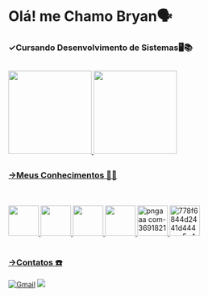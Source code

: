 # Olá! me Chamo Bryan🗣️

### ✓Cursando Desenvolvimento de Sistemas🖥️📚

## 

<div>
  <a href="https://github.com/Bryan-sfc/Bryan-sfc">
  <img height="165em" src="https://github-readme-stats.vercel.app/api?username=marcaumdev&show_icons=true&theme=dark&include_all_commits=true&count_private=true"/>
    <img height="165em" src="https://github-readme-stats.vercel.app/api/top-langs/?username=marcaumdev&layout=compact&langs_count=7&theme=dark"/>
</div>
    
##

### ->Meus Conhecimentos 📝💯
<br> <br>
  <img height="60" windth="60" src="https://cdn.jsdelivr.net/gh/devicons/devicon/icons/html5/html5-original.svg" />
  <img height="60" windth="60" src="https://cdn.jsdelivr.net/gh/devicons/devicon@latest/icons/css3/css3-original.svg" />
  <img height="60" windth="60" src="https://cdn3d.iconscout.com/3d/free/thumb/free-c-language-3d-icon-download-in-png-blend-fbx-gltf-file-formats--logo-mobile-developer-programming-pack-logos-icons-5453029.png?f=webp" /> 
  <img height="60" windth="60" src="https://cdn.jsdelivr.net/gh/devicons/devicon@latest/icons/csharp/csharp-original.svg" />
  <img height="60" windth="60" alt="pngaaa com-3691821" src="https://github.com/user-attachments/assets/776db8d0-a5ab-458c-8ca0-77f042149001" />
  <img height="60" windth="60"  alt="778f6844d2441d444aac5e421b4355ec" src="https://github.com/user-attachments/assets/b451f215-5217-4af0-b58c-d2fe4090d0c3" />

#
### ->Contatos ☎️
[![Gmail](https://img.shields.io/badge/Gmail-D14836?style=for-the-badge&logo=gmail&logoColor=white)](mailto:goncalvesbryan424@gmail.com)
<a href= www.linkedin.com/in/bryan-gonçalves target="_blank"><img loading="lazy" src="https://img.shields.io/badge/-LinkedIn-%230077B5?style=for-the-badge&logo=linkedin&logoColor=white" target="_blank"></a> <br> <br>

